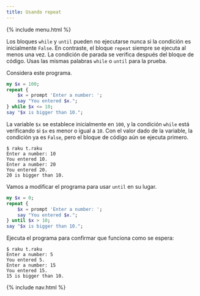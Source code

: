 ```yaml
---
title: Usando repeat
---
```


{% include menu.html %}

Los bloques `while` y `until` pueden no ejecutarse nunca si la condición es inicialmente `False`. En contraste, el bloque `repeat` siempre se ejecuta al menos una vez. La condición de parada se verifica después del bloque de código. Usas las mismas palabras `while` o `until` para la prueba.

Considera este programa.

```raku
my $x = 100;
repeat {
    $x = prompt 'Enter a number: ';
    say "You entered $x.";
} while $x <= 10;
say "$x is bigger than 10.";
```

La variable `$x` se establece inicialmente en `100`, y la condición `while` está verificando si `$x` es menor o igual a `10`. Con el valor dado de la variable, la condición ya es `False`, pero el bloque de código aún se ejecuta primero.

```console
$ raku t.raku
Enter a number: 10
You entered 10.
Enter a number: 20
You entered 20.
20 is bigger than 10.
```

Vamos a modificar el programa para usar `until` en su lugar.

```raku
my $x = 0;
repeat {
    $x = prompt 'Enter a number: ';
    say "You entered $x.";
} until $x > 10;
say "$x is bigger than 10.";
```

Ejecuta el programa para confirmar que funciona como se espera:

```console
$ raku t.raku
Enter a number: 5
You entered 5.
Enter a number: 15
You entered 15.
15 is bigger than 10.
```

{% include nav.html %}